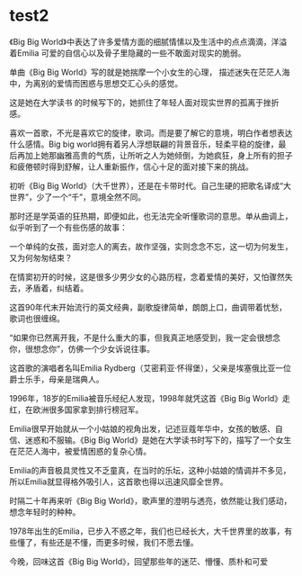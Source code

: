 # test2
《Big Big World》中表达了许多爱情方面的细腻情愫以及生活中的点点滴滴，洋溢着Emilia 可爱的自信心以及骨子里隐藏的一些不敢面对现实的脆弱。

单曲《Big Big World》写的就是她揣摩一个小女生的心理， 描述迷失在茫茫人海中，为离别的爱情而困惑与思想交汇心头的感觉。

这是她在大学读书 的时候写下的，她抓住了年轻人面对现实世界的孤离于挫折感。

喜欢一首歌，不光是喜欢它的旋律，歌词。而是要了解它的意境，明白作者想表达什么感情。Big big world拥有着另人浮想联翩的背景音乐，轻柔平稳的旋律，最后再加上她那幽雅高贵的气质，让所听之人为她倾倒，为她疯狂，身上所有的担子和疲倦顿时得到舒解，让人重新振作，信心十足的面对接下来的挑战。

初听《Big Big World》（大千世界），还是在卡带时代。自己生硬的把歌名译成“大世界”，少了一个“千”，意境全然不同。

那时还是学英语的狂热期，即便如此，也无法完全听懂歌词的意思。单从曲调上，似乎听到了一个有些伤感的故事：

一个单纯的女孩，面对恋人的离去，故作坚强，实则念念不忘，这一切为何发生，又为何匆匆结束？

在情窦初开的时候，这是很多少男少女的心路历程，念着爱情的美好，又怕骤然失去，矛盾着，纠结着。



这首90年代末开始流行的英文经典，副歌旋律简单，朗朗上口，曲调带着忧愁，歌词也很缠绵。

“如果你已然离开我，不是什么重大的事，但我真正地感受到，我一定会很想念你，很想念你”，仿佛一个少女诉说往事。

这首歌的演唱者名叫Emilia Rydberg（艾密莉亚·怀得堡），父亲是埃塞俄比亚一位爵士乐手，母亲是瑞典人。

1996年，18岁的Emilia被音乐经纪人发现，1998年就凭这首《Big Big World》走红，在欧洲很多国家拿到排行榜冠军。

Emilia很早开始就从一个小姑娘的视角出发，记述豆蔻年华中，女孩的敏感、自信、迷惑和不服输。《Big Big World》是她在大学读书时写下的，描写了一个女生在茫茫人海中，被爱情困惑的复杂心情。

Emilia的声音极具灵性又不乏童真，在当时的乐坛，这种小姑娘的情调并不多见，所以Emilia就显得格外吸引人，这首歌也得以迅速风靡全世界。

时隔二十年再来听《Big Big World》，歌声里的澄明与透亮，依然能让我们感动，想念年轻时的种种。

1978年出生的Emilia，已步入不惑之年，我们也已经长大，大千世界里的故事，有些懂了，有些还是不懂，而更多时候，我们不愿去懂。

今晚，回味这首《Big Big World》，回望那些年的迷茫、懵懂、质朴和可爱
